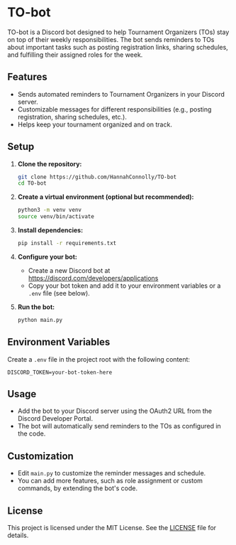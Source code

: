# TO-bot

TO-bot is a Discord bot designed to help Tournament Organizers (TOs) stay on top of their weekly responsibilities. The bot sends reminders to TOs about important tasks such as posting registration links, sharing schedules, and fulfilling their assigned roles for the week.

## Features
- Sends automated reminders to Tournament Organizers in your Discord server.
- Customizable messages for different responsibilities (e.g., posting registration, sharing schedules, etc.).
- Helps keep your tournament organized and on track.

## Setup
1. **Clone the repository:**
   ```sh
   git clone https://github.com/HannahConnolly/TO-bot
   cd TO-bot
   ```
2. **Create a virtual environment (optional but recommended):**
   ```sh
   python3 -m venv venv
   source venv/bin/activate
   ```
3. **Install dependencies:**
   ```sh
   pip install -r requirements.txt
   ```
4. **Configure your bot:**
   - Create a new Discord bot at https://discord.com/developers/applications
   - Copy your bot token and add it to your environment variables or a `.env` file (see below).

5. **Run the bot:**
   ```sh
   python main.py
   ```

## Environment Variables
Create a `.env` file in the project root with the following content:
```
DISCORD_TOKEN=your-bot-token-here
```

## Usage
- Add the bot to your Discord server using the OAuth2 URL from the Discord Developer Portal.
- The bot will automatically send reminders to the TOs as configured in the code.

## Customization
- Edit `main.py` to customize the reminder messages and schedule.
- You can add more features, such as role assignment or custom commands, by extending the bot's code.

## License
This project is licensed under the MIT License. See the [LICENSE](LICENSE) file for details.
